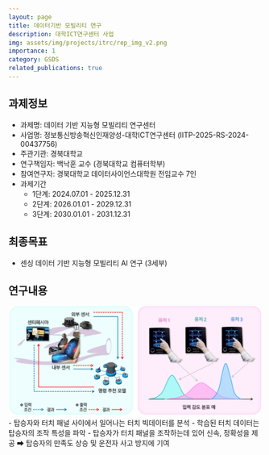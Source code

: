 ```yaml
---
layout: page
title: 데이터기반 모빌리티 연구
description: 대학ICT연구센터 사업
img: assets/img/projects/itrc/rep_img_v2.png
importance: 1
category: GSDS
related_publications: true
---
```


## 과제정보
- 과제명: 데이터 기반 지능형 모빌리티 연구센터
- 사업명: 정보통신방송혁신인재양성-대학ICT연구센터 (IITP-2025-RS-2024-00437756)
- 주관기관: 경북대학교
- 연구책임자: 백낙훈 교수 (경북대학교 컴퓨터학부)
- 참여연구자: 경북대학교 데이터사이언스대학원 전임교수 7인
- 과제기간
    - 1단계: 2024.07.01 - 2025.12.31
    - 2단계: 2026.01.01 - 2029.12.31
    - 3단계: 2030.01.01 - 2031.12.31

## 최종목표
- 센싱 데이터 기반 지능형 모빌리티 AI 연구 (3세부)

## 연구내용
<center>
<img src="../assets/img/projects/itrc/ITRC.png" alt="ITRC" style="width:500px; height:auto;">
</center>
- 탑승자와 터치 패널 사이에서 일어나는 터치 빅데이터를 분석
- 학습된 터치 데이터는 탑승자의 조작 특성을 파악
- 탑승자가 터치 패널을 조작하는데 있어 신속, 정확성을 제공 ➡ 탑승자의 만족도 상승 및 운전자 사고 방지에 기여